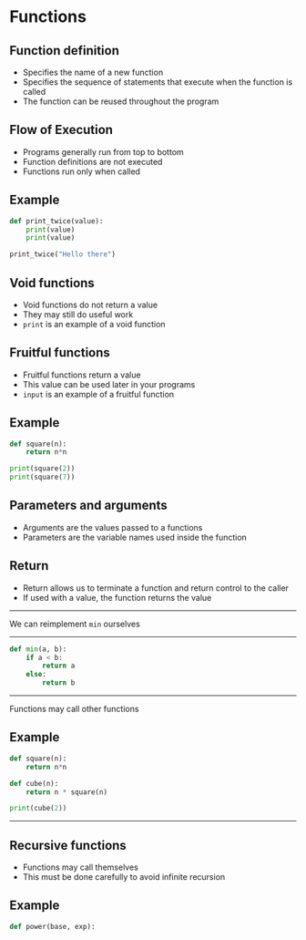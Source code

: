 Functions
=========

Function definition
-------------------

- Specifies the name of a new function 
- Specifies the sequence of statements that execute when the function is called
- The function can be reused throughout the program

Flow of Execution
-----------------

- Programs generally run from top to bottom
- Function definitions are not executed
- Functions run only when called

Example
-------

```python
def print_twice(value):
    print(value)
    print(value)

print_twice("Hello there")
```

Void functions
--------------

- Void functions do not return a value
- They may still do useful work
- `print` is an example of a void function

Fruitful functions
------------------

- Fruitful functions return a value
- This value can be used later in your programs
- `input` is an example of a fruitful function

Example
-------

```python
def square(n):
    return n*n

print(square(2))
print(square(7))
```

Parameters and arguments
------------------------

- Arguments are the values passed to a functions
- Parameters are the variable names used inside the function

Return
------

- Return allows us to terminate a function and return control to the caller
- If used with a value, the function returns the value

---

We can reimplement `min` ourselves

---

```python
def min(a, b):
    if a < b:
        return a
    else:
        return b
```

---

Functions may call other functions

Example
-------

```python
def square(n):
    return n*n

def cube(n):
    return n * square(n)

print(cube(2))
```

---

Recursive functions
-------------------

- Functions may call themselves
- This must be done carefully to avoid infinite recursion

Example
-------

```python
def power(base, exp):

```